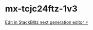 # mx-tcjc24ftz-1v3

[Edit in StackBlitz next generation editor ⚡️](https://stackblitz.com/~/github.com/m0x0m0x/mx-tcjc24ftz-1v3)